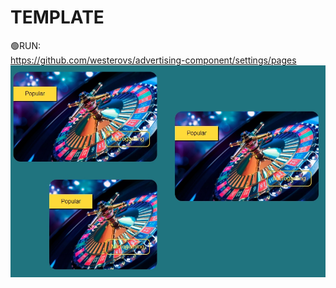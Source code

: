 # TEMPLATE
🟢RUN:<br>
https://github.com/westerovs/advertising-component/settings/pages
<br>
<img src="cover.jpg" alt="cover">